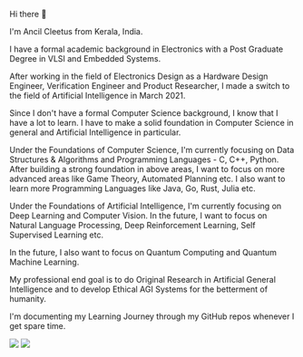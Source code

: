 Hi there 👋

I'm Ancil Cleetus from Kerala, India.

I have a formal academic background in Electronics with a Post Graduate Degree in VLSI and Embedded Systems.

After working in the field of Electronics Design as a Hardware Design Engineer, Verification Engineer and Product Researcher, I made a switch to the field of Artificial Intelligence in March 2021.

Since I don't have a formal Computer Science background, I know that I have a lot to learn. I have to make a solid foundation in Computer Science in general and Artificial Intelligence in particular.

Under the Foundations of Computer Science, I'm currently focusing on Data Structures & Algorithms and Programming Languages - C, C++, Python.
After building a strong foundation in above areas, I want to focus on more advanced areas like Game Theory, Automated Planning etc. I also want to learn more Programming Languages like Java, Go, Rust, Julia etc.

Under the Foundations of Artificial Intelligence, I'm currently focusing on Deep Learning and Computer Vision.
In the future, I want to focus on Natural Language Processing, Deep Reinforcement Learning, Self Supervised Learning etc.

In the future, I also want to focus on Quantum Computing and Quantum Machine Learning.

My professional end goal is to do Original Research in Artificial General Intelligence and to develop Ethical AGI Systems for the betterment of humanity.

I'm documenting my Learning Journey through my GitHub repos whenever I get spare time.


<img src="https://github-readme-stats.vercel.app/api?username=ancilcleetus&show_icons=true&theme=dark"/>

<img src="https://github-readme-stats.vercel.app/api/top-langs?username=ancilcleetus&hide=Jupyter Notebook&layout=compact&theme=dark"/>

<!--
**ancilcleetus/ancilcleetus** is a ✨ _special_ ✨ repository because its `README.md` (this file) appears on your GitHub profile.

Here are some ideas to get you started:

- 🔭 I’m currently working on ...
- 🌱 I’m currently learning ...
- 👯 I’m looking to collaborate on ...
- 🤔 I’m looking for help with ...
- 💬 Ask me about ...
- 📫 How to reach me: ...
- 😄 Pronouns: ...
- ⚡ Fun fact: ...
-->


